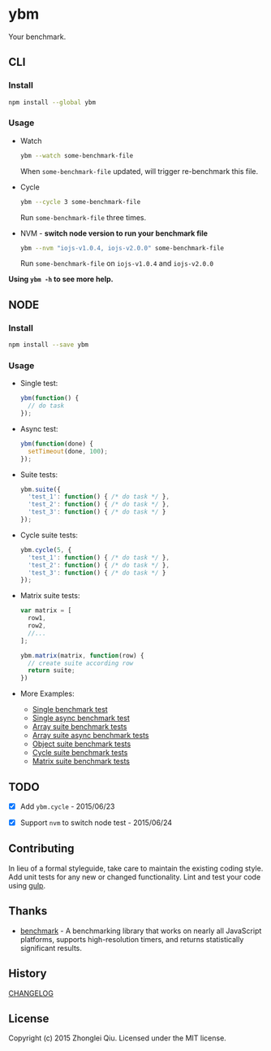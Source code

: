 # ybm
<!--
[![NPM version](https://badge.fury.io/js/ybm.svg)](https://npmjs.org/package/ybm)
[![GitHub version][git-tag-image]][project-url]
[![Build Status][travis-image]][travis-url]
[![Dependency Status][daviddm-url]][daviddm-image]
[![Code Climate][climate-image]][climate-url]
[![Coverage Status][coveralls-image]][coveralls-url]
-->

Your benchmark.


## CLI

### Install

```bash
npm install --global ybm
```

### Usage


* Watch

  ```bash
  ybm --watch some-benchmark-file
  ```

  When `some-benchmark-file` updated, will trigger re-benchmark this file.


* Cycle

  ```bash
  ybm --cycle 3 some-benchmark-file
  ```

  Run `some-benchmark-file` three times.

* NVM - __switch node version to run your benchmark file__  

  ```bash
  ybm --nvm "iojs-v1.0.4, iojs-v2.0.0" some-benchmark-file
  ```

  Run `some-benchmark-file` on `iojs-v1.0.4` and `iojs-v2.0.0`


__Using `ybm -h` to see more help.__


## NODE


### Install
```bash
npm install --save ybm
```


### Usage

* Single test:

  ```js
  ybm(function() {
    // do task
  });
  ```

* Async test:

  ```js
  ybm(function(done) {
    setTimeout(done, 100);
  });
  ```

* Suite tests:

  ```js
  ybm.suite({
    'test_1': function() { /* do task */ },
    'test_2': function() { /* do task */ },
    'test_3': function() { /* do task */ }
  });  
  ```

* Cycle suite tests:

  ```js
  ybm.cycle(5, {
    'test_1': function() { /* do task */ },
    'test_2': function() { /* do task */ },
    'test_3': function() { /* do task */ }
  });
  ```  

* Matrix suite tests:

  ```js
  var matrix = [
    row1,
    row2,
    //...
  ];
  
  ybm.matrix(matrix, function(row) {
    // create suite according row
    return suite;
  })
  ```
  

* More Examples:

  - [Single benchmark test](./examples/single.js)
  - [Single async benchmark test](./examples/single-async.js)
  - [Array suite benchmark tests](./examples/suite-array.js)
  - [Array suite async benchmark tests](./examples/suite-array-async.js)
  - [Object suite benchmark tests](./examples/suite-object.js)
  - [Cycle suite benchmark tests](./examples/cycle-suite.js)
  - [Matrix suite benchmark tests](./examples/matrix-suite.js)


## TODO

- [x] Add `ybm.cycle` - 2015/06/23
- [x] Support `nvm` to switch node test - 2015/06/24


## Contributing

In lieu of a formal styleguide, take care to maintain the existing coding style. Add unit tests for any new or changed functionality. Lint and test your code using [gulp](http://gulpjs.com/).


## Thanks

* [benchmark](https://github.com/bestiejs/benchmark.js) - A benchmarking library that works on nearly all JavaScript platforms, supports high-resolution timers, and returns statistically significant results.


## History

[CHANGELOG](CHANGELOG.md)


## License

Copyright (c) 2015 Zhonglei Qiu. Licensed under the MIT license.



[project-url]: https://github.com/qiu8310/ybm
[git-tag-image]: http://img.shields.io/github/tag/qiu8310/ybm.svg
[climate-url]: https://codeclimate.com/github/qiu8310/ybm
[climate-image]: https://codeclimate.com/github/qiu8310/ybm/badges/gpa.svg
[travis-url]: https://travis-ci.org/qiu8310/ybm
[travis-image]: https://travis-ci.org/qiu8310/ybm.svg?branch=master
[daviddm-url]: https://david-dm.org/qiu8310/ybm.svg?theme=shields.io
[daviddm-image]: https://david-dm.org/qiu8310/ybm
[coveralls-url]: https://coveralls.io/r/qiu8310/ybm
[coveralls-image]: https://coveralls.io/repos/qiu8310/ybm/badge.png

